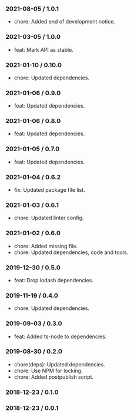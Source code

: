### 2021-08-05 / 1.0.1

- chore: Added end of development notice.

### 2021-03-05 / 1.0.0

- feat: Mark API as stable.

### 2021-01-10 / 0.10.0

- chore: Updated dependencies.

### 2021-01-06 / 0.9.0

- feat: Updated dependencies.

### 2021-01-06 / 0.8.0

- feat: Updated dependencies.

### 2021-01-05 / 0.7.0

- feat: Updated dependencies.

### 2021-01-04 / 0.6.2

- fix: Updated package file list.

### 2021-01-03 / 0.6.1

- chore: Updated linter config.

### 2021-01-02 / 0.6.0

- chore: Added missing file.
- chore: Updated dependencies, code and tools.

### 2019-12-30 / 0.5.0

- feat: Drop lodash dependencies.

### 2019-11-19 / 0.4.0

- chore: Updated dependencies.

### 2019-09-03 / 0.3.0

- feat: Added ts-node to dependencies.

### 2019-08-30 / 0.2.0

- chore(deps): Updated dependencies.
- chore: Use NPM for locking.
- chore: Added postpublish script.

### 2018-12-23 / 0.1.0


### 2018-12-23 / 0.0.1


